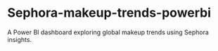 # Sephora-makeup-trends-powerbi
A Power BI dashboard exploring global makeup trends using Sephora insights.
